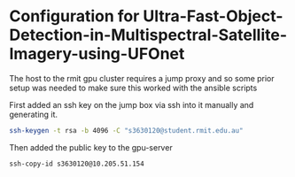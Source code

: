 # Configuration for Ultra-Fast-Object-Detection-in-Multispectral-Satellite-Imagery-using-UFOnet

The host to the rmit gpu cluster requires a jump proxy and so some prior setup was needed to make sure this worked with the ansible scripts

First added an ssh key on the jump box via ssh into it manually and generating it.
```bash
ssh-keygen -t rsa -b 4096 -C "s3630120@student.rmit.edu.au"
```
Then added the public key to the gpu-server
```bash
ssh-copy-id s3630120@10.205.51.154
```
